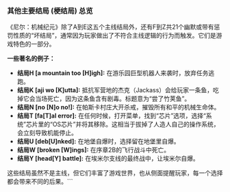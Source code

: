 ### 其他主要结局 (梗结局) 总览

《尼尔：机械纪元》除了A到E这五个主线结局外，还有F到Z共21个幽默或带有惩罚性质的“坏结局”，通常因为玩家做出了不符合主线逻辑的行为而触发。它们是游戏特色的一部分。

**一些著名的例子：**
*   **结局H [a mountain too [H]igh]:** 在游乐园巨型机器人来袭时，放弃任务逃跑。
*   **结局K [aji wo [K]utta]:** 抵抗军营地的杰克（Jackass）会给玩家一条鱼，吃掉它会当场死亡，因为这条鱼含有剧毒。标题意为“尝了竹荚鱼”。
*   **结局N [no [N]o no!]:** 在帕斯卡村庄大开杀戒，摧毁所有和平的机械生命体。
*   **结局T [fa[T]al error]:** 在任何时候，打开菜单，找到“芯片”选项，选择“系统”芯片里的“OS芯片”并将其移除。这相当于拔掉了人造人自己的操作系统，会立刻导致机能停止。
*   **结局U [deb[U]nked]:** 在地堡自爆时，选择留在地堡里自爆。
*   **结局W [broken [W]ings]:** 在序章2B的飞行战斗中死亡。
*   **结局Y [head[Y] battle]:** 在埃米尔支线的最终战中，让埃米尔自爆。

这些结局虽然不是主线，但它们丰富了游戏世界，也从侧面提醒玩家，每一个选择都会带来不同的后果。```